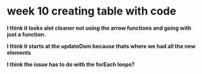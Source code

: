 # week 10 creating table with code

**I think it looks alot cleaner not using the arrow functions and going with just a function.**

**I think it starts at the updateDom because thats where we had all the new elements**

**I think the issue has to do with the forEach loops?** 
